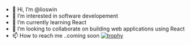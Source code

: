 - 👋 Hi, I’m @lioswin
- 👀 I’m interested in software developement
- 🌱 I’m currently learning React
- 💞️ I’m looking to collaborate on building web applications using React
- 📫 How to reach me ..coming soon
[![trophy](https://github-profile-trophy.vercel.app/?username=lioswin)](https://github.com/ryo-ma/github-profile-trophy)
<!---
lioswin/lioswin is a ✨ special ✨ repository because its `README.md` (this file) appears on your GitHub profile.
You can click the Preview link to take a look at your changes.
--->
